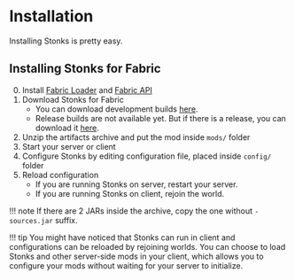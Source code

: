 # Installation
Installing Stonks is pretty easy.

## Installing Stonks for Fabric
0. Install [Fabric Loader](https://fabricmc.net/use/installer/) and [Fabric API](https://www.curseforge.com/minecraft/mc-mods/fabric-api)
0. Download Stonks for Fabric
    + You can download development builds [here](https://github.com/nahkd123/stonks/actions/workflows/gradle.yml?query=is:success).
    + Release builds are not available yet. But if there is a release, you can download it [here](https://github.com/nahkd123/stonks/releases).
0. Unzip the artifacts archive and put the mod inside ``mods/`` folder
0. Start your server or client
0. Configure Stonks by editing configuration file, placed inside ``config/`` folder
0. Reload configuration
    + If you are running Stonks on server, restart your server.
    + If you are running Stonks on client, rejoin the world.

!!! note
    If there are 2 JARs inside the archive, copy the one without ``-sources.jar`` suffix.

!!! tip
    You might have noticed that Stonks can run in client and configurations can be reloaded by rejoining worlds. You can choose to load Stonks and other server-side mods in your client, which allows you to configure your mods without waiting for your server to initialize.
